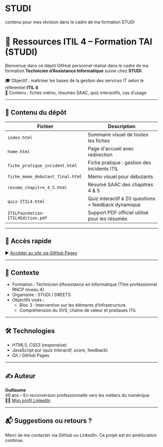 
# STUDI
contenu pour mes révision dans le cadre de ma formation STUDI

# 📘 Ressources ITIL 4 – Formation TAI (STUDI)

Bienvenue dans ce dépôt GitHub personnel réalisé dans le cadre de ma formation **Technicien d’Assistance Informatique** suivie chez **STUDI**.

🎓 Objectif : maîtriser les bases de la gestion des services IT selon le référentiel **ITIL 4**  
🧠 Contenu : fiches mémo, résumés SAAC, quiz interactifs, cas d’usage

---

## 📂 Contenu du dépôt

| Fichier                          | Description                                              |
|----------------------------------|----------------------------------------------------------|
| `index.html`                     | Sommaire visuel de toutes les fiches                    |
| `home.html`                      | Page d'accueil avec redirection                         |
| `fiche_pratique_incident.html`   | Fiche pratique : gestion des incidents ITIL             |
| `fiche_memo_debutant_final.html` | Mémo visuel pour débutants                              |
| `resume_chapitre_4_5.html`       | Résumé SAAC des chapitres 4 & 5                         |
| `quiz-ITIL4.html`                | Quiz interactif à 20 questions + feedback dynamique     |
| `ITILFoundation-ITIL4Edition.pdf`| Support PDF officiel utilisé pour les résumés           |

---

## 🚀 Accès rapide

▶️ [Accéder au site via GitHub Pages](https://sirensnake.github.io/STUDI/)

---

## 💼 Contexte

- Formation : Technicien d’Assistance en Informatique (Titre professionnel RNCP niveau 4)
- Organisme : STUDI / DREETS
- Objectifs visés :
  - Bloc 3 : Intervention sur les éléments d’infrastructure
  - Compréhension du SVS, chaîne de valeur et pratiques ITIL

---

## 🛠️ Technologies

- HTML5, CSS3 (responsive)
- JavaScript pur (quiz interactif, score, feedback)
- Git / GitHub Pages

---

## ✍️ Auteur

**Guillaume**  
49 ans – En reconversion professionnelle vers les métiers du numérique  
👨‍💻 [Mon profil LinkedIn](https://www.linkedin.com/in/...)

---

## 📬 Suggestions ou retours ?

Merci de me contacter via GitHub ou LinkedIn. Ce projet est en amélioration continue.

